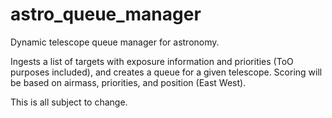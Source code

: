 # astro_queue_manager
Dynamic telescope queue manager for astronomy.

Ingests a list of targets with exposure information and priorities (ToO purposes included), and creates a queue for a given telescope. 
Scoring will be based on airmass, priorities, and position (East West).

This is all subject to change.
